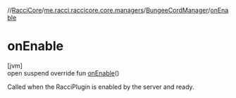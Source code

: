 //[RacciCore](../../../index.md)/[me.racci.raccicore.core.managers](../index.md)/[BungeeCordManager](index.md)/[onEnable](on-enable.md)

# onEnable

[jvm]\
open suspend override fun [onEnable](on-enable.md)()

Called when the RacciPlugin is enabled by the server and ready.
